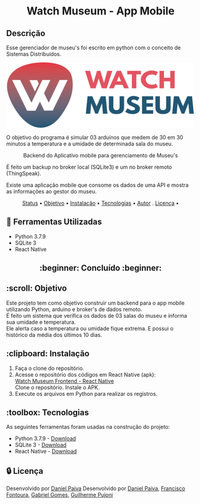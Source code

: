<h1 align="center">Watch Museum - App Mobile</h1>

## Descrição
<p>
    Esse gerenciador de museu's foi escrito em python com o conceito de Sistemas Distribuídos.
<p align="center">
  <a href="#">
    <img src="logo/Watch-Museum.png" width="500" alt="Watch Museum">
  </a>
</p>
<p>
    O objetivo do programa é simular 03 arduínos que medem de 30 em 30 minutos a temperatura e a umidade de determinada sala do museu.
<p align="center">
    Backend do Aplicativo mobile para gerenciamento de Museu's
</p>
<p>
    É feito um backup no broker local (SQLite3) e um no broker remoto (ThingSpeak).
</p>
<p>
    Existe uma aplicação mobile que consome os dados de uma API e mostra as informações ao gestor do museu.

<p align="center">
 <a href="#status">Status</a> • 
 <a href="#objetivo">Objetivo</a> •
 <a href="#instalacao">Instalação</a> • 
 <a href="#tecnologias">Tecnologias</a> • 
 <a href="#autor">Autor</a> .
 <a href="#licenca">Licença</a> • 
</p>

## :toolbox: Ferramentas Utilizadas
- Python 3.7.9
- SQLite 3
- React Native
<h2 align="center" id=status> 
	:beginner: Concluído :beginner:
</h2>

<h2 id=objetivo>:scroll: Objetivo</h2>
Este projeto tem como objetivo construir um backend para o app mobile utilizando Python, arduino e broker's de dados remoto.<br>
É feito um sistema que verifica os dados de 03 salas do museu e informa sua umidade e temperatura.<br>
Ele alerta caso a temperatura ou umidade fique extrema. 
E possui o histórico da média dos últimos 10 dias.

<h2 id=instalacao>:clipboard: Instalação</h2>

1. Faça o clone do repositório.
2. Acesse o repositório dos códigos em React Native (apk):<br>
[Watch Museum Frontend - React Native](https://github.com/danhpaiva/watch-museum-react-native)<br>
Clone o repositório. Instale o APK.
3. Execute os arquivos em Python para realizar os registros.<br>

<h2 id=tecnologias>:toolbox: Tecnologias</h2>

As seguintes ferramentas foram usadas na construção do projeto:

- Python 3.7.9 - <a href="https://www.python.org/downloads/release/python-379/"> Download </a>
- SQLite 3 - <a href="https://www.sqlite.org/download.html"> Download </a>
- React Native - <a href="https://reactnative.dev/"> Download </a>

## :lock: Licença
Desenvolvido por <a href="https://www.linkedin.com/in/danhpaiva/">Daniel Paiva</a>
Desenvolvido por <a href="https://www.linkedin.com/in/danhpaiva/" target="_blank">Daniel Paiva</a>,
<a href="https://www.linkedin.com/in/francisco-fontoura/" target="_blank">Francisco Fontoura</a>,
<a href="https://github.com/gab-gomes" target="_blank">Gabriel Gomes</a>,
<a href="https://www.linkedin.com/in/guilhermepujoni/" target="_blank">Guilherme Pujoni</a>  
